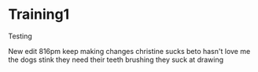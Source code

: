 # Training1
Testing

New edit 816pm
keep making changes
christine sucks
beto hasn't love me
the dogs stink
they need their teeth brushing
they suck at drawing

